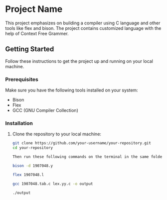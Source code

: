 # Project Name

This project emphasizes on building a compiler using C language and other tools like flex and bison. The project contains customized language with the help of Context Free Grammer.

## Getting Started

Follow these instructions to get the project up and running on your local machine.

### Prerequisites

Make sure you have the following tools installed on your system:

- Bison
- Flex
- GCC (GNU Compiler Collection)

### Installation

1. Clone the repository to your local machine:

   ```bash
   git clone https://github.com/your-username/your-repository.git
   cd your-repository

   Then run these following commands on the terminal in the same folder
   
   bison -d 1907048.y

   flex 1907048.l

   gcc 1907048.tab.c lex.yy.c -o output

   ./output
